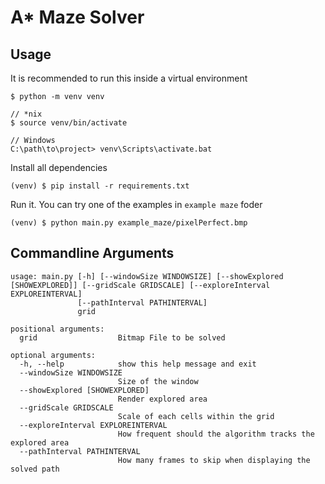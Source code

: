 # A* Maze Solver

## Usage
It is recommended to run this inside a virtual environment
```
$ python -m venv venv

// *nix
$ source venv/bin/activate

// Windows
C:\path\to\project> venv\Scripts\activate.bat
```
Install all dependencies
```
(venv) $ pip install -r requirements.txt
```
Run it. You can try one of the examples in ``example maze`` foder
```
(venv) $ python main.py example_maze/pixelPerfect.bmp
```
## Commandline Arguments
```
usage: main.py [-h] [--windowSize WINDOWSIZE] [--showExplored [SHOWEXPLORED]] [--gridScale GRIDSCALE] [--exploreInterval EXPLOREINTERVAL]
               [--pathInterval PATHINTERVAL]
               grid

positional arguments:
  grid                  Bitmap File to be solved

optional arguments:
  -h, --help            show this help message and exit
  --windowSize WINDOWSIZE
                        Size of the window
  --showExplored [SHOWEXPLORED]
                        Render explored area
  --gridScale GRIDSCALE
                        Scale of each cells within the grid
  --exploreInterval EXPLOREINTERVAL
                        How frequent should the algorithm tracks the explored area
  --pathInterval PATHINTERVAL
                        How many frames to skip when displaying the solved path

```